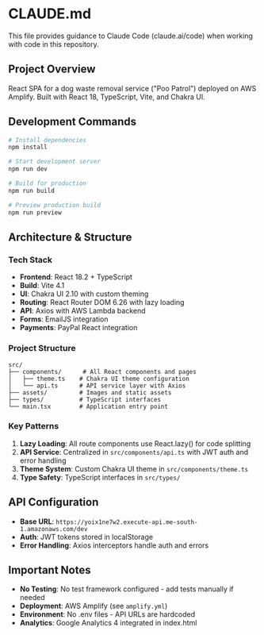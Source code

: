# CLAUDE.md

This file provides guidance to Claude Code (claude.ai/code) when working with code in this repository.

## Project Overview
React SPA for a dog waste removal service ("Poo Patrol") deployed on AWS Amplify. Built with React 18, TypeScript, Vite, and Chakra UI.

## Development Commands
```bash
# Install dependencies
npm install

# Start development server
npm run dev

# Build for production
npm run build

# Preview production build
npm run preview
```

## Architecture & Structure

### Tech Stack
- **Frontend**: React 18.2 + TypeScript
- **Build**: Vite 4.1
- **UI**: Chakra UI 2.10 with custom theming
- **Routing**: React Router DOM 6.26 with lazy loading
- **API**: Axios with AWS Lambda backend
- **Forms**: EmailJS integration
- **Payments**: PayPal React integration

### Project Structure
```
src/
├── components/      # All React components and pages
│   ├── theme.ts    # Chakra UI theme configuration
│   └── api.ts      # API service layer with Axios
├── assets/         # Images and static assets
├── types/          # TypeScript interfaces
└── main.tsx        # Application entry point
```

### Key Patterns
1. **Lazy Loading**: All route components use React.lazy() for code splitting
2. **API Service**: Centralized in `src/components/api.ts` with JWT auth and error handling
3. **Theme System**: Custom Chakra UI theme in `src/components/theme.ts`
4. **Type Safety**: TypeScript interfaces in `src/types/`

## API Configuration
- **Base URL**: `https://yoix1ne7w2.execute-api.me-south-1.amazonaws.com/dev`
- **Auth**: JWT tokens stored in localStorage
- **Error Handling**: Axios interceptors handle auth and errors

## Important Notes
- **No Testing**: No test framework configured - add tests manually if needed
- **Deployment**: AWS Amplify (see `amplify.yml`)
- **Environment**: No .env files - API URLs are hardcoded
- **Analytics**: Google Analytics 4 integrated in index.html